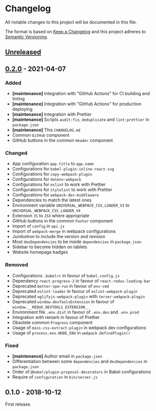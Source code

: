 # Changelog

All notable changes to this project will be documented in this file.

The format is based on [Keep a Changelog](http://keepachangelog.com/en/1.0.0/)
and this project adheres to [Semantic Versioning](http://semver.org/spec/v2.0.0.html).

## [Unreleased][]

## [0.2.0][] - 2021-04-07

### Added

- **[maintenance]** Integration with "GitHub Actions" for CI building and linting
- **[maintenance]** Integration with "GitHub Actions" for production deploying
- **[maintenance]** Integration with Prettier
- **[maintenance]** Scripts `audit:fix`, `deduplicate` and `lint:prettier` in `package.json`
- **[maintenance]** This `CHANGELOG.md`
- Common `GitHub` component
- GitHub buttons in the common `Header` component

### Changed

- App configuration `app.title` to `app.name`
- Configurations for `babel-plugin-inline-react-svg`
- Configurations for `copy-webpack-plugin`
- Configurations for `dotenv-webpack`
- Configurations for `eslint` to work with Prettier
- Configurations for `stylelint` to work with Prettier
- Configurations for `webpack-dev-middleware`
- Dependencies to match the latest ones
- Environment variable `UNIVERSAL_WEBPACK_CSS_LOADER_V3` to `UNIVERSAL_WEBPACK_CSS_LOADER_V4`
- Extension `JS` to `JSX` where appropriate
- GitHub buttons in the common `Footer` component
- Import of `config` in `api.js`
- Import of `webpack-merge` in webpack configurations
- Jumbotron to include the version and revision
- Most `devDependencies` to be inside `dependencies` in `package.json`
- Sidebar to become hidden on tablets
- Website homepage badges

### Removed

- Configurations `.babelrc` in favour of `babel.config.js`
- Dependency `react-progress-2` in favour of `react-redux-loading-bar`
- Deprecated `better-npm-run` in favour of `env-cmd`
- Deprecated `eslint-loader` in favour of `eslint-webpack-plugin`
- Deprecated `uglifyjs-webpack-plugin` with `terser-webpack-plugin`
- Deprecated `window.devToolsExtension` in favour of `window.__REDUX_DEVTOOLS_EXTENSION__`
- Environment file `.env.dist` in favour of `.env.dev` and `.env.prod`
- Integration with remark in favour of Prettier
- Obsolete common `Progress` component
- Usage of `mini-css-extract-plugin` in webpack dev configurations
- Usage of `process.env.NODE_ENV` in `webpack.DefinePlugin()`

### Fixed

- **[maintenance]** Author email in `package.json`
- Differentiation between some `dependencies` and `devDependencies` in `package.json`
- Order of `@babel/plugin-proposal-decorators` in Babel configurations
- Require of `configuration` in `bin/server.js`

## 0.1.0 - 2018-10-12

First release.

[unreleased]: https://github.com/victorpopkov/universal-redux/compare/v0.2.0...HEAD
[0.2.0]: https://github.com/victorpopkov/universal-redux/compare/v0.1.0...v0.2.0
